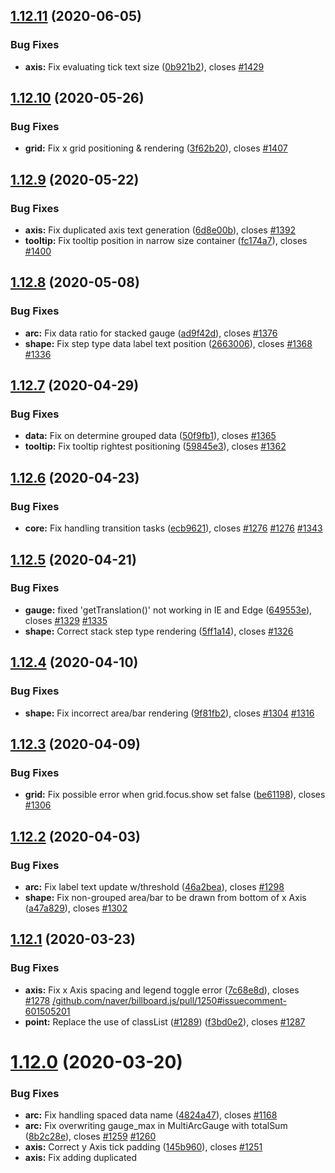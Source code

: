 ## [1.12.11](https://github.com/naver/billboard.js/compare/1.12.10...1.12.11) (2020-06-05)


### Bug Fixes

* **axis:** Fix evaluating tick text size ([0b921b2](https://github.com/naver/billboard.js/commit/0b921b2274612cbc6ee45737f5754bcfe3006638)), closes [#1429](https://github.com/naver/billboard.js/issues/1429)

## [1.12.10](https://github.com/naver/billboard.js/compare/1.12.9...1.12.10) (2020-05-26)


### Bug Fixes

* **grid:** Fix x grid positioning & rendering ([3f62b20](https://github.com/naver/billboard.js/commit/3f62b20e73de24d26382f57c24b173bacdeec1a0)), closes [#1407](https://github.com/naver/billboard.js/issues/1407)

## [1.12.9](https://github.com/naver/billboard.js/compare/1.12.8...1.12.9) (2020-05-22)


### Bug Fixes

* **axis:** Fix duplicated axis text generation ([6d8e00b](https://github.com/naver/billboard.js/commit/6d8e00b5f0422d9e371352e53efa0cb00f372fc9)), closes [#1392](https://github.com/naver/billboard.js/issues/1392)
* **tooltip:** Fix tooltip position in narrow size container ([fc174a7](https://github.com/naver/billboard.js/commit/fc174a7de92ced9f82e66d3ef7cc9524238e5fde)), closes [#1400](https://github.com/naver/billboard.js/issues/1400)

## [1.12.8](https://github.com/naver/billboard.js/compare/1.12.7...1.12.8) (2020-05-08)


### Bug Fixes

* **arc:** Fix data ratio for stacked gauge ([ad9f42d](https://github.com/naver/billboard.js/commit/ad9f42d3c773db1122c9231b7e49558d65efb63e)), closes [#1376](https://github.com/naver/billboard.js/issues/1376)
* **shape:** Fix step type data label text position ([2663006](https://github.com/naver/billboard.js/commit/2663006fd181bed84ec3b2f541f28eac6486bee8)), closes [#1368](https://github.com/naver/billboard.js/issues/1368) [#1336](https://github.com/naver/billboard.js/issues/1336)

## [1.12.7](https://github.com/naver/billboard.js/compare/1.12.6...1.12.7) (2020-04-29)


### Bug Fixes

* **data:** Fix on determine grouped data ([50f9fb1](https://github.com/naver/billboard.js/commit/50f9fb1dc42d6a7abe34606847bcab0b62784a27)), closes [#1365](https://github.com/naver/billboard.js/issues/1365)
* **tooltip:** Fix tooltip rightest positioning ([59845e3](https://github.com/naver/billboard.js/commit/59845e39a453fbab13c5be108ba0e05fcba95dee)), closes [#1362](https://github.com/naver/billboard.js/issues/1362)

## [1.12.6](https://github.com/naver/billboard.js/compare/1.12.5...1.12.6) (2020-04-23)


### Bug Fixes

* **core:** Fix handling transition tasks ([ecb9621](https://github.com/naver/billboard.js/commit/ecb9621388bf9df6701311a96876f8306b372af5)), closes [#1276](https://github.com/naver/billboard.js/issues/1276) [#1276](https://github.com/naver/billboard.js/issues/1276) [#1343](https://github.com/naver/billboard.js/issues/1343)

## [1.12.5](https://github.com/naver/billboard.js/compare/1.12.4...1.12.5) (2020-04-21)


### Bug Fixes

* **gauge:** fixed 'getTranslation()' not working in IE and Edge ([649553e](https://github.com/naver/billboard.js/commit/649553ef352606af73afcaf35b364ce6b8f6c9cd)), closes [#1329](https://github.com/naver/billboard.js/issues/1329) [#1335](https://github.com/naver/billboard.js/issues/1335)
* **shape:** Correct stack step type rendering ([5ff1a14](https://github.com/naver/billboard.js/commit/5ff1a14709dee19965409f8a452164ac68b0d2e9)), closes [#1326](https://github.com/naver/billboard.js/issues/1326)

## [1.12.4](https://github.com/naver/billboard.js/compare/1.12.3...1.12.4) (2020-04-10)


### Bug Fixes

* **shape:** Fix incorrect area/bar rendering ([9f81fb2](https://github.com/naver/billboard.js/commit/9f81fb27b81f12266d6bb0b86e2ca6cc6fedd168)), closes [#1304](https://github.com/naver/billboard.js/issues/1304) [#1316](https://github.com/naver/billboard.js/issues/1316)

## [1.12.3](https://github.com/naver/billboard.js/compare/1.12.2...1.12.3) (2020-04-09)


### Bug Fixes

* **grid:** Fix possible error when grid.focus.show set false ([be61198](https://github.com/naver/billboard.js/commit/be611985630fb410cb48773ae54d6aee4c2eb58b)), closes [#1306](https://github.com/naver/billboard.js/issues/1306)

## [1.12.2](https://github.com/naver/billboard.js/compare/1.12.1...1.12.2) (2020-04-03)


### Bug Fixes

* **arc:** Fix label text update w/threshold ([46a2bea](https://github.com/naver/billboard.js/commit/46a2bea85254592f7098f1288e82ef48eda44261)), closes [#1298](https://github.com/naver/billboard.js/issues/1298)
* **shape:** Fix non-grouped area/bar to be drawn from bottom of x Axis ([a47a829](https://github.com/naver/billboard.js/commit/a47a8290b59c579610ba1ffdd4a3916a8f975a71)), closes [#1302](https://github.com/naver/billboard.js/issues/1302)

## [1.12.1](https://github.com/naver/billboard.js/compare/1.12.0...1.12.1) (2020-03-23)


### Bug Fixes

* **axis:** Fix x Axis spacing and legend toggle error ([7c68e8d](https://github.com/naver/billboard.js/commit/7c68e8d09add52d005b64d5b6889f19fbb4ca9c2)), closes [#1278](https://github.com/naver/billboard.js/issues/1278) [/github.com/naver/billboard.js/pull/1250#issuecomment-601505201](https://github.com//github.com/naver/billboard.js/pull/1250/issues/issuecomment-601505201)
* **point:** Replace the use of classList ([#1289](https://github.com/naver/billboard.js/issues/1289)) ([f3bd0e2](https://github.com/naver/billboard.js/commit/f3bd0e22b4b48e354bcafb62d62416a92ef3da6d)), closes [#1287](https://github.com/naver/billboard.js/issues/1287)

# [1.12.0](https://github.com/naver/billboard.js/compare/1.11.1...1.12.0) (2020-03-20)


### Bug Fixes

* **arc:** Fix handling spaced data name ([4824a47](https://github.com/naver/billboard.js/commit/4824a4742ef3242166708372c2d013e451317977)), closes [#1168](https://github.com/naver/billboard.js/issues/1168)
* **arc:** Fix overwriting gauge_max in MultiArcGauge with totalSum ([8b2c28e](https://github.com/naver/billboard.js/commit/8b2c28e900399e53545f0025c0a9d9ef24585598)), closes [#1259](https://github.com/naver/billboard.js/issues/1259) [#1260](https://github.com/naver/billboard.js/issues/1260)
* **axis:** Correct y Axis tick padding ([145b960](https://github.com/naver/billboard.js/commit/145b96026aabab81f41f4bad462b380e8b346085)), closes [#1251](https://github.com/naver/billboard.js/issues/1251)
* **axis:** Fix adding duplicated <title> element ([8d45075](https://github.com/naver/billboard.js/commit/8d45075eaa4529d4b4d4b44bedaa5c565a15f921)), closes [#1271](https://github.com/naver/billboard.js/issues/1271)
* **axis:** Fix axis label text position ([68b6b86](https://github.com/naver/billboard.js/commit/68b6b8688473672dc4aba466fa23844af71d999a)), closes [#1270](https://github.com/naver/billboard.js/issues/1270)
* **axis:** Fix axis tick rotate translate ([1bc3f20](https://github.com/naver/billboard.js/commit/1bc3f2020cd6d4535aafcc9b40f552f8b2c03c11)), closes [#1250](https://github.com/naver/billboard.js/issues/1250) [#1278](https://github.com/naver/billboard.js/issues/1278)
* **axis:** Fix for multi axes data bound  ([3f8afba](https://github.com/naver/billboard.js/commit/3f8afbaa86783055f8771db5b46b9432a3509a8d)), closes [/github.com/naver/billboard.js/pull/1233#issuecomment-595675546](https://github.com//github.com/naver/billboard.js/pull/1233/issues/issuecomment-595675546)
* **axis:** Fix text being left behind if getBBox fails ([648aa41](https://github.com/naver/billboard.js/commit/648aa41f694243748db09a980adf3c95abdf8a04)), closes [#1283](https://github.com/naver/billboard.js/issues/1283) [#1284](https://github.com/naver/billboard.js/issues/1284)
* **bar:** Bar's width resize according the zoom scale ([93184a2](https://github.com/naver/billboard.js/commit/93184a27ab916a1905d5c4b99a04f6f00c5f150b)), closes [#1185](https://github.com/naver/billboard.js/issues/1185)
* **callbacks:** Fix triggering in lazy rendering ([3e73fdf](https://github.com/naver/billboard.js/commit/3e73fdfd12e78ffa08e2755098c5c13753d3513d)), closes [#1254](https://github.com/naver/billboard.js/issues/1254)
* **core:** Fix onrendered firing time ([8b8665c](https://github.com/naver/billboard.js/commit/8b8665cbd21bb352973085873204994b390a0ee4)), closes [#1194](https://github.com/naver/billboard.js/issues/1194)
* **gauge:** fixed wrong ratio calculation in 'gauge.type = "single"' ([9020246](https://github.com/naver/billboard.js/commit/902024679dd7b713e75388a92d43b88092c0f0fa)), closes [#1205](https://github.com/naver/billboard.js/issues/1205)
* **grid:** Fix focus grid to be maintained on resize  ([01ba388](https://github.com/naver/billboard.js/commit/01ba388477367c4c1bf7a52083331abbec34b136)), closes [#1239](https://github.com/naver/billboard.js/issues/1239)
* **interaction:** Fix null data point interaction ([901da84](https://github.com/naver/billboard.js/commit/901da84e644dbd5027041120ec068c99346e8b95)), closes [#1199](https://github.com/naver/billboard.js/issues/1199)
* **line:** Fix nullish data rendering with regions ([d0ca937](https://github.com/naver/billboard.js/commit/d0ca937364e9343c17fd8a0eb20d22baf6cbd7ec)), closes [#1172](https://github.com/naver/billboard.js/issues/1172)
* **radar:** Correct text label not showing ([9109fd5](https://github.com/naver/billboard.js/commit/9109fd50b718c3a23b02e18dd3d2b163deef4465)), closes [#1241](https://github.com/naver/billboard.js/issues/1241)
* **tooltip:** Auto pos adjustion for tooltip ([c54f731](https://github.com/naver/billboard.js/commit/c54f731b87714e41ca43a7c29e9c2c46c35ec78b)), closes [#1243](https://github.com/naver/billboard.js/issues/1243) [#1239](https://github.com/naver/billboard.js/issues/1239)
* **tooltip:** Fix tooltip position on overlapping data point ([8dba213](https://github.com/naver/billboard.js/commit/8dba2134da94036437bda48a59aa5fca2dfb1d2e)), closes [#1267](https://github.com/naver/billboard.js/issues/1267)
* **tooltip:** Revert on pointer-events css prop ([c74c27a](https://github.com/naver/billboard.js/commit/c74c27a5ee2125177ce2b27a679da92112c15dd9)), closes [#1124](https://github.com/naver/billboard.js/issues/1124) [#1155](https://github.com/naver/billboard.js/issues/1155)
* **tooltip,interaction:** Correct tooltip behaves for touch environment ([7090fa9](https://github.com/naver/billboard.js/commit/7090fa9e9b2a02930262551f0c609032818fd313)), closes [#1253](https://github.com/naver/billboard.js/issues/1253)


### Features

* **axis:** Autorotate x axis tick texts on type "category" and "timeseries" ([8c51d02](https://github.com/naver/billboard.js/commit/8c51d02037f05e659082017ebca59dccbfbe2233)), closes [#1236](https://github.com/naver/billboard.js/issues/1236) [#1250](https://github.com/naver/billboard.js/issues/1250)
* **axis:** Clone y/y2-axis domain if no data is bound to one of them ([96ac5c7](https://github.com/naver/billboard.js/commit/96ac5c7a2fd4632b14ab09a8d7fbe719f46417ae)), closes [#1231](https://github.com/naver/billboard.js/issues/1231) [#1233](https://github.com/naver/billboard.js/issues/1233)
* **axis:** Intent to ship axis.x.min/max.fit ([1650955](https://github.com/naver/billboard.js/commit/165095523d6a71ab677bc2de1df3fbcf3793d63c)), closes [#7](https://github.com/naver/billboard.js/issues/7)
* **axis:** Intent to ship axis.y2.tick.rotate ([98992f3](https://github.com/naver/billboard.js/commit/98992f39fe612ec5252c2599c9b10306f8bd819c)), closes [#1157](https://github.com/naver/billboard.js/issues/1157) [#1158](https://github.com/naver/billboard.js/issues/1158)
* **axis:** Intent to ship y Axes stepSize ([429c6ec](https://github.com/naver/billboard.js/commit/429c6ecbe0fe7fb0fd7d6348fd66d34c685f4c22)), closes [#1098](https://github.com/naver/billboard.js/issues/1098)
* **gauge:** more than one arc are possible for gauges ([7a80e02](https://github.com/naver/billboard.js/commit/7a80e021f64070caa1ee9ea9b7d842472d6e8e5e)), closes [#787](https://github.com/naver/billboard.js/issues/787) [#1071](https://github.com/naver/billboard.js/issues/1071) [#1163](https://github.com/naver/billboard.js/issues/1163)
* **grid:** Intent to ship grid.focus.y ([13d65d1](https://github.com/naver/billboard.js/commit/13d65d13fb81701da27027b636bc108236577ac4)), closes [#1154](https://github.com/naver/billboard.js/issues/1154)
* **line:** Intent to ship bubble/line/scatter zerobased ([e45fb33](https://github.com/naver/billboard.js/commit/e45fb33147f7194bff6f5900d09d3b7a16e0ca0f)), closes [#1149](https://github.com/naver/billboard.js/issues/1149) [#1150](https://github.com/naver/billboard.js/issues/1150)
* **options:** Intent to ship Arc's expand.rate ([7d6f32f](https://github.com/naver/billboard.js/commit/7d6f32f499ba7e4176f1377a01fdb0c842cc1443)), closes [#1189](https://github.com/naver/billboard.js/issues/1189)
* **plugin:** Intent to ship bubblecompare plugin ([49704e0](https://github.com/naver/billboard.js/commit/49704e0147bada54d32ec4b1a3e0b42c2e6690fe)), closes [#1153](https://github.com/naver/billboard.js/issues/1153)
* **tooltip:** Enhancement on callback options ([30a7718](https://github.com/naver/billboard.js/commit/30a7718d8a3bc5b6104452e35b34e3dbb8eb0db7)), closes [#1216](https://github.com/naver/billboard.js/issues/1216)
* **tooltip:** Intent to ship tooltip.position.unit ([ac078a7](https://github.com/naver/billboard.js/commit/ac078a70372ea5aaa0302bf690c9149303060125)), closes [#1239](https://github.com/naver/billboard.js/issues/1239)
* **zoom:** Intent to ship zoom.reseteButton.onclick ([694cbcb](https://github.com/naver/billboard.js/commit/694cbcb75b50c04156a7706a505dd247e6106eb5)), closes [#1171](https://github.com/naver/billboard.js/issues/1171)

## [1.11.1](https://github.com/naver/billboard.js/compare/1.11.0...1.11.1) (2019-12-19)


### Bug Fixes

* **tooltip:** Revert on pointer-events css prop ([916f012](https://github.com/naver/billboard.js/commit/916f0127e0a0415224c28043a69917e694ec3963)), closes [#1124](https://github.com/naver/billboard.js/issues/1124) [#1155](https://github.com/naver/billboard.js/issues/1155)


# [1.11.0](https://github.com/naver/billboard.js/compare/1.10.2...1.11.0) (2019-11-22)

### Bug Fixes

* **all:** Fix possible IE9 style value ([950c335](https://github.com/naver/billboard.js/commit/950c3359644a735ba3aa4551c78551a116667f24)), closes [/github.com/naver/billboard.js/commit/54631506721bc64476d5c8fd64a2a681f3b340c1#diff-851f1a6e431d0ae7dc68b646d27821a8R90-R93](https://github.com//github.com/naver/billboard.js/commit/54631506721bc64476d5c8fd64a2a681f3b340c1/issues/diff-851f1a6e431d0ae7dc68b646d27821a8R90-R93) [#1059](https://github.com/naver/billboard.js/issues/1059)
* **api:** Fix .data() to return exact data ([12bdc54](https://github.com/naver/billboard.js/commit/12bdc54b5628043776ed72683341f58a4bedb40a)), closes [#1035](https://github.com/naver/billboard.js/issues/1035)
* **axis:** Correct on tick count display ([d4c8eb1](https://github.com/naver/billboard.js/commit/d4c8eb1bee366098bd4867fe04c441a87af409b8)), closes [#1077](https://github.com/naver/billboard.js/issues/1077)
* **axis:** Correct subchart x axis culling ([8478dd9](https://github.com/naver/billboard.js/commit/8478dd95d3c8b27d03fe3256083dcd04ccd1c58d)), closes [#1068](https://github.com/naver/billboard.js/issues/1068)
* **data:** Fix header option setting ([82461b3](https://github.com/naver/billboard.js/commit/82461b312311066fb2876bb175cc05d84e8b2e4b)), closes [#1031](https://github.com/naver/billboard.js/issues/1031)
* **gauge:** Fix to not align background startingAngle from option ([862156f](https://github.com/naver/billboard.js/commit/862156fc9c3c975af09aef07e95cd61d5cf3d727)), closes [#1073](https://github.com/naver/billboard.js/issues/1073)
* **gauge:** Show legend by default ([46fc102](https://github.com/naver/billboard.js/commit/46fc102889336e6dae5a0a6ca7fda316eff82955)), closes [#1136](https://github.com/naver/billboard.js/issues/1136)
* **interaction:** Fix on eventRect rederaw ([dc5f67a](https://github.com/naver/billboard.js/commit/dc5f67afd7dc64bbfa69a6716812741025d8b8ea)), closes [#1028](https://github.com/naver/billboard.js/issues/1028) [#1019](https://github.com/naver/billboard.js/issues/1019) [#963](https://github.com/naver/billboard.js/issues/963)
* **options:** Correct background element's position ([d66e4fd](https://github.com/naver/billboard.js/commit/d66e4fd617593edb5cd53ed88c155cb9911fafd5)), closes [#1132](https://github.com/naver/billboard.js/issues/1132)
* **shape:** Fix shape position on multiple xs ([6ce784a](https://github.com/naver/billboard.js/commit/6ce784afb01d53b4758e255f50f5d2f8ebc9c0a8)), closes [#1115](https://github.com/naver/billboard.js/issues/1115)
* **text:** Fix data label y position when all data are 0 ([4b423a5](https://github.com/naver/billboard.js/commit/4b423a51e21aefa95c3200fffd545cc189925fbe)), closes [#1026](https://github.com/naver/billboard.js/issues/1026)
* **tooltip:** Fix tooltip work on touch zoom ([5d98187](https://github.com/naver/billboard.js/commit/5d98187716fc7d0d7e992df5e7342b54814b5f48)), closes [#1056](https://github.com/naver/billboard.js/issues/1056)
* **tooltip:** Remove 'pointer-events:none' inline set ([baa7bc6](https://github.com/naver/billboard.js/commit/baa7bc66ded0285c93db7d96c6d88a36f6b96b49)), closes [#1124](https://github.com/naver/billboard.js/issues/1124)
* **zoom:** Correct Axis culling on zoom ([c319302](https://github.com/naver/billboard.js/commit/c319302a97fdce05f8811406ffd84374cbaf84fb)), closes [#1106](https://github.com/naver/billboard.js/issues/1106)
* **zoom:** Fix to pass domain arg on onzoom ([e1daae6](https://github.com/naver/billboard.js/commit/e1daae67539bbb6bf468d1357f61275cddd5d006)), closes [#1109](https://github.com/naver/billboard.js/issues/1109)


### Features

* **arc:** Intent to ship pie/donut.startingAngle ([b84be8e](https://github.com/naver/billboard.js/commit/b84be8e499712d00e0bef2ed8a6ffc55b87c7536)), closes [#1128](https://github.com/naver/billboard.js/issues/1128)
* **axis:** Intent to ship axes.domain ([355b0bd](https://github.com/naver/billboard.js/commit/355b0bd7afbb593d0aeca52890c619b424666706)), closes [#1090](https://github.com/naver/billboard.js/issues/1090)
* **data:** Intent to ship data.labels.overlap ([90792fa](https://github.com/naver/billboard.js/commit/90792fa5883dc80b005d1c6eb5d255f88af8f6f3)), closes [#977](https://github.com/naver/billboard.js/issues/977)
* **data:** Intent to ship data.labels.position dataset ([dd5ba44](https://github.com/naver/billboard.js/commit/dd5ba44874f11563042b6070444e4fc851de1b01)), closes [#1126](https://github.com/naver/billboard.js/issues/1126)
* **data:** Pass element arg for data callbacks ([bb9f952](https://github.com/naver/billboard.js/commit/bb9f95273dcd838862ad8e713a7865e0d062dbbc)), closes [#1100](https://github.com/naver/billboard.js/issues/1100)
* **options:** Intent to ship background ([493c2a3](https://github.com/naver/billboard.js/commit/493c2a304648a1d81bf0755ca75b871c88d190f6)), closes [#1131](https://github.com/naver/billboard.js/issues/1131)
* **options:** Intent to ship render option ([b6af77f](https://github.com/naver/billboard.js/commit/b6af77faeac932fda8cb76957e52fe04d0e07577)), closes [#1015](https://github.com/naver/billboard.js/issues/1015)
* **plugin:** Intent to ship TextOverlap ([728e879](https://github.com/naver/billboard.js/commit/728e879d2f74be7d7e0d0be3b36f6c1b9e37e13f)), closes [#1048](https://github.com/naver/billboard.js/issues/1048)

## [1.10.2](https://github.com/naver/billboard.js/compare/1.10.1...1.10.2) (2019-08-19)


### Bug Fixes

* **interaction:** Fix on eventRect rederaw ([d8df023](https://github.com/naver/billboard.js/commit/d8df023)), closes [#1028](https://github.com/naver/billboard.js/issues/1028) [#1019](https://github.com/naver/billboard.js/issues/1019) [#963](https://github.com/naver/billboard.js/issues/963)
* **text:** Fix data label y position when all data are 0 ([90b6949](https://github.com/naver/billboard.js/commit/90b6949)), closes [#1026](https://github.com/naver/billboard.js/issues/1026)

## [1.10.1](https://github.com/naver/billboard.js/compare/1.10.0...1.10.1) (2019-08-09)


### Bug Fixes

* **interaction:** Fix on eventRect generation ([3dd9439](https://github.com/naver/billboard.js/commit/3dd9439)), closes [#1019](https://github.com/naver/billboard.js/issues/1019)

# [1.10.0](https://github.com/naver/billboard.js/compare/1.9.5...1.10.0) (2019-08-07)


### Bug Fixes

* **axis:** Correct label text position ([9beacfe](https://github.com/naver/billboard.js/commit/9beacfe)), closes [#1011](https://github.com/naver/billboard.js/issues/1011)
* **chart:** Correct the order to set '$' node values ([b97558c](https://github.com/naver/billboard.js/commit/b97558c)), closes [#994](https://github.com/naver/billboard.js/issues/994)
* **color:** Correct to not set stroke ([f18aa35](https://github.com/naver/billboard.js/commit/f18aa35)), closes [#754](https://github.com/naver/billboard.js/issues/754) [#872](https://github.com/naver/billboard.js/issues/872)
* **event:** Update determination condition ([736ba56](https://github.com/naver/billboard.js/commit/736ba56)), closes [#967](https://github.com/naver/billboard.js/issues/967)
* **flow:** Fix data points removal ([5463150](https://github.com/naver/billboard.js/commit/5463150)), closes [#1006](https://github.com/naver/billboard.js/issues/1006)
* **radar:** Correct display of indexed axis ([9bac296](https://github.com/naver/billboard.js/commit/9bac296)), closes [#997](https://github.com/naver/billboard.js/issues/997)
* **text:** Correct text vertical align ([6debb55](https://github.com/naver/billboard.js/commit/6debb55)), closes [#982](https://github.com/naver/billboard.js/issues/982)
* **tooltip:** Correct tooltip on dynamic loading ([c24bddb](https://github.com/naver/billboard.js/commit/c24bddb)), closes [#963](https://github.com/naver/billboard.js/issues/963)
* **tooltip:** Fix on contents template ([419144f](https://github.com/naver/billboard.js/commit/419144f)), closes [#972](https://github.com/naver/billboard.js/issues/972)


### Features

* **axis:** Intent to ship y/y2 axis culling ([44c6c4c](https://github.com/naver/billboard.js/commit/44c6c4c)), closes [#915](https://github.com/naver/billboard.js/issues/915)
* **bubble:** Intent to ship dimension ([27df7c3](https://github.com/naver/billboard.js/commit/27df7c3)), closes [#484](https://github.com/naver/billboard.js/issues/484)
* **options:** Pass instance arg to callbacks ([61cf047](https://github.com/naver/billboard.js/commit/61cf047)), closes [#989](https://github.com/naver/billboard.js/issues/989)
* **radar:** Intent to ship axis.text.position ([1720ec2](https://github.com/naver/billboard.js/commit/1720ec2)), closes [#998](https://github.com/naver/billboard.js/issues/998)

## [1.9.5](https://github.com/naver/billboard.js/compare/1.9.4...1.9.5) (2019-07-03)


### Bug Fixes

* **stats:** Remove stats ([29d6edc](https://github.com/naver/billboard.js/commit/29d6edc)), closes [#934](https://github.com/naver/billboard.js/issues/934) [#964](https://github.com/naver/billboard.js/issues/964)

## [1.9.3](https://github.com/naver/billboard.js/compare/1.9.2...1.9.3) (2019-06-28)


### Bug Fixes

* **color:** Fix on color.threshold.values handling ([841b316](https://github.com/naver/billboard.js/commit/841b316)), closes [#950](https://github.com/naver/billboard.js/issues/950)
* **radar:** Fix radar positioning ([612d93f](https://github.com/naver/billboard.js/commit/612d93f)), closes [#953](https://github.com/naver/billboard.js/issues/953)
* **radar:** Make data points stay over radar ([4db457d](https://github.com/naver/billboard.js/commit/4db457d)), closes [#952](https://github.com/naver/billboard.js/issues/952)

## [1.9.2](https://github.com/naver/billboard.js/compare/1.9.1...1.9.2) (2019-06-20)


### Bug Fixes

* **tooltip:** Correct condition of making tooltip text ([a3675eb](https://github.com/naver/billboard.js/commit/a3675eb)), closes [#940](https://github.com/naver/billboard.js/issues/940) [#941](https://github.com/naver/billboard.js/issues/941)
* **tooltip:** Correct condition of making tooltip text ([c0df6c5](https://github.com/naver/billboard.js/commit/c0df6c5)), closes [#940](https://github.com/naver/billboard.js/issues/940) [#941](https://github.com/naver/billboard.js/issues/941)

## [1.9.1](https://github.com/naver/billboard.js/compare/1.9.0...1.9.1) (2019-06-20)


### Bug Fixes

* **arc:** Fix to generate arc when data is zero ([04a4dd8](https://github.com/naver/billboard.js/commit/04a4dd8)), closes [#935](https://github.com/naver/billboard.js/issues/935)
* **line:** Fix gradient with dataname starting w/no ([fe31102](https://github.com/naver/billboard.js/commit/fe31102)), closes [#936](https://github.com/naver/billboard.js/issues/936)
